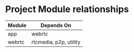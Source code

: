 # Project Module relationships

| Module | Depends On             |
|--------|------------------------|
| app    | webrtc                 |
| webrtc | rtcmedia, p2p, utility |
